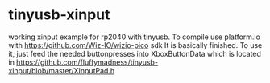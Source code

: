 # tinyusb-xinput

working xinput example for rp2040 with tinyusb.
To compile use platform.io with https://github.com/Wiz-IO/wizio-pico
sdk
It is basically finished. To use it, just feed the needed buttonpresses
into XboxButtonData which is located in
https://github.com/fluffymadness/tinyusb-xinput/blob/master/XInputPad.h
